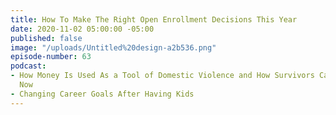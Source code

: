 ```yaml
---
title: How To Make The Right Open Enrollment Decisions This Year
date: 2020-11-02 05:00:00 -05:00
published: false
image: "/uploads/Untitled%20design-a2b536.png"
episode-number: 63
podcast:
- How Money Is Used As a Tool of Domestic Violence and How Survivors Can Get Help
  Now
- Changing Career Goals After Having Kids
---
```


